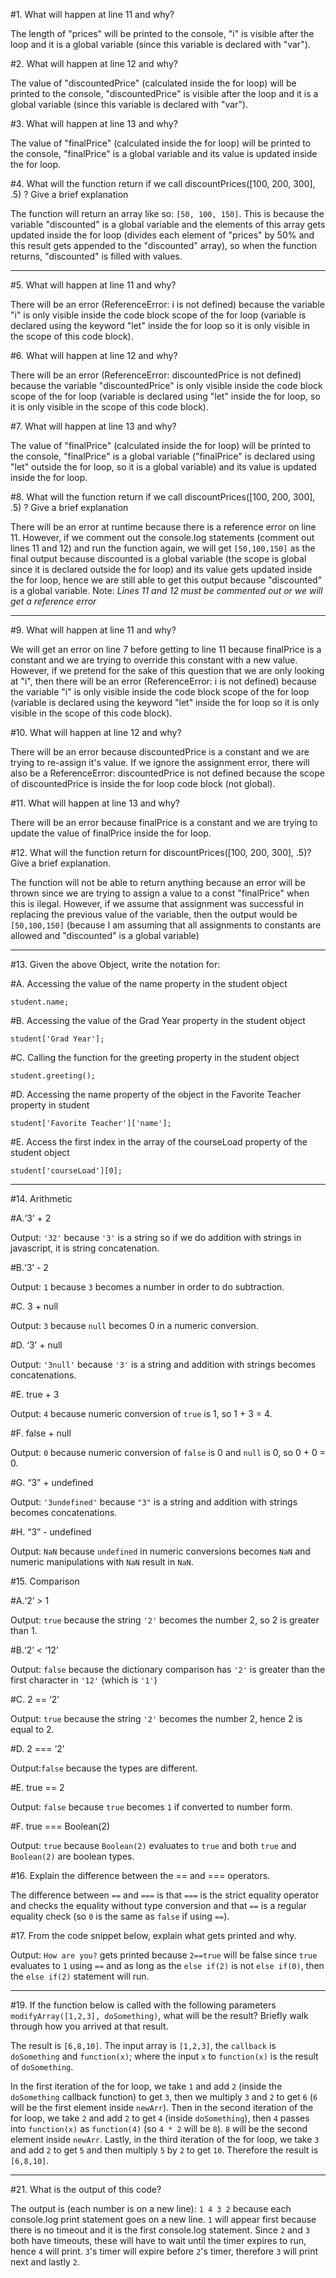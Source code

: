 #1. What will happen at line 11 and why?

The length of "prices" will be printed to the console, "i" is visible after the loop and it is a global variable (since this variable is declared with "var").

#2. What will happen at line 12 and why?

The value of "discountedPrice" (calculated inside the for loop) will be printed to the console, "discountedPrice" is visible after the loop and it is a global variable (since this variable is declared with "var").

#3. What will happen at line 13 and why?

The value of "finalPrice" (calculated inside the for loop) will be printed to the console, "finalPrice" is a global variable and its value is updated inside the for loop.

#4. What will the function return if we call discountPrices([100, 200, 300], .5) ? Give a brief explanation

The function will return an array like so: `[50, 100, 150]`. This is because the variable "discounted" is a global variable and the elements of this array gets updated inside the for loop (divides each element of "prices" by 50% and this result gets appended to the "discounted" array), so when the function returns, "discounted" is filled with values.

---

#5. What will happen at line 11 and why?

There will be an error (ReferenceError: i is not defined) because the variable "i" is only visible inside the code block scope of the for loop (variable is declared using the keyword "let" inside the for loop so it is only visible in the scope of this code block).

#6. What will happen at line 12 and why?

There will be an error (ReferenceError: discountedPrice is not defined) because the variable "discountedPrice" is only visible inside the code block scope of the for loop (variable is declared using "let" inside the for loop, so it is only visible in the scope of this code block).

#7. What will happen at line 13 and why?

The value of "finalPrice" (calculated inside the for loop) will be printed to the console, "finalPrice" is a global variable ("finalPrice" is declared using "let" outside the for loop, so it is a global variable) and its value is updated inside the for loop.

#8. What will the function return if we call discountPrices([100, 200, 300], .5) ? Give a brief explanation

There will be an error at runtime because there is a reference error on line 11.
However, if we comment out the console.log statements (comment out lines 11 and 12) and run the function again, we will get `[50,100,150]`
as the final output because discounted is a global variable (the scope is global since it is declared outside the for loop) and its value gets updated inside the for loop, hence we are still able to get this output because "discounted" is a global variable.
Note: *Lines 11 and 12 must be commented out or we will get a reference error*

---

#9. What will happen at line 11 and why?

We will get an error on line 7 before getting to line 11 because finalPrice is a constant and we are trying to override this constant with a new value. However, if we pretend for the sake of this question that we are only looking at "i", then
there will be an error (ReferenceError: i is not defined) because the variable "i" is only visible inside the code block scope of the for loop (variable is declared using the keyword "let" inside the for loop so it is only visible in the scope of this code block).

#10. What will happen at line 12 and why?

There will be an error because discountedPrice is a constant and we are trying to re-assign it's value. If we ignore the assignment error,
there will also be a ReferenceError: discountedPrice is not defined because the scope of discountedPrice is inside the for loop code block (not global).

#11. What will happen at line 13 and why?

There will be an error because finalPrice is a constant and we are trying to update the value of finalPrice inside the for loop.

#12. What will the function return for discountPrices([100, 200, 300], .5)? Give a brief explanation.

The function will not be able to return anything because an error will be thrown since we are trying to assign a value to a const "finalPrice" when this is ilegal.
However, if we assume that assignment was successful in replacing the previous value of the variable, then the output would be `[50,100,150]` (because I am assuming that all assignments to constants are allowed and "discounted" is a global variable)

---

#13. Given the above Object, write the notation for:

#A. Accessing the value of the name property in the student object

`student.name;`

#B. Accessing the value of the Grad Year property in the student object

`student['Grad Year'];`

#C. Calling the function for the greeting property in the student object

`student.greeting();`

#D. Accessing the name property of the object in the Favorite Teacher property in student

`student['Favorite Teacher']['name'];`

#E. Access the first index in the array of the courseLoad property of the student object

`student['courseLoad'][0];`

---

#14. Arithmetic

#A.‘3’ + 2

Output: `'32'` because `'3'` is a string so if we do addition with strings in javascript, it is string concatenation.

#B.‘3’ - 2

Output: `1` because `3` becomes a number in order to do subtraction.

#C. 3 + null

Output: `3` because `null` becomes 0 in a numeric conversion.

#D. ‘3’ + null

Output: `'3null'` because `'3'` is a string and addition with strings becomes concatenations.

#E. true + 3

Output: `4` because numeric conversion of `true` is 1, so 1 + 3 = 4.

#F. false + null

Output: `0` because numeric conversion of `false` is 0 and `null` is 0, so 0 + 0 = 0.

#G. “3” + undefined

Output: `'3undefined'` because `"3"` is a string and addition with strings becomes concatenations.

#H. “3” - undefined

Output: `NaN` because `undefined` in numeric conversions becomes `NaN` and numeric manipulations with `NaN` result in `NaN`.

#15. Comparison

#A.‘2’ > 1

Output: `true` because the string `'2'` becomes the number 2, so 2 is greater than 1.

#B.‘2’ < ‘12’

Output: `false` because the dictionary comparison has `'2'` is greater than the first character in `'12'` (which is `'1'`)

#C. 2 == ‘2’

Output: `true` because the string `'2'` becomes the number 2, hence 2 is equal to 2.

#D. 2 === ‘2’

Output:`false` because the types are different.

#E. true == 2

Output: `false` because `true` becomes `1` if converted to number form.

#F. true === Boolean(2)

Output: `true` because `Boolean(2)` evaluates to `true` and both `true` and `Boolean(2)` are boolean types.

#16. Explain the difference between the == and === operators.

The difference between `==` and `===` is that `===` is the strict equality operator and checks the equality without type conversion
and that `==` is a regular equality check (so `0` is the same as `false` if using `==`).

#17. From the code snippet below, explain what gets printed and why.

Output: `How are you?` gets printed because `2==true` will be false since `true` evaluates to `1` using `==` and as long as the `else if(2)` is not `else if(0)`, then the `else if(2)` statement will run.

---

#19. If the function below is called with the following parameters `modifyArray([1,2,3], doSomething)`, what will be the result? Briefly walk through how you arrived at that result.

The result is `[6,8,10]`. The input array is `[1,2,3]`, the `callback` is `doSomething` and `function(x)`; where the input `x` to `function(x)` is the result of `doSomething`.

In the first iteration of the for loop, we take `1` and add `2` (inside the `doSomething` callback function) to get `3`, then we multiply `3` and `2` to get `6` (`6` will be the first element inside `newArr`).
Then in the second iteration of the for loop, we take `2` and add `2` to get `4` (inside `doSomething`), then `4` passes into `function(x)` as `function(4)` (so `4 * 2` will be `8`). `8` will be the second element inside `newArr`.
Lastly, in the third iteration of the for loop, we take `3` and add `2` to get `5` and then multiply `5` by `2` to get `10`.
Therefore the result is `[6,8,10]`.

---

#21. What is the output of this code?

The output is (each number is on a new line): `1 4 3 2` because each console.log print statement goes on a new line. `1` will appear first because there is no timeout and it is the first console.log statement. Since `2` and `3` both have timeouts, these will have to wait until the timer expires to run, hence `4` will print. `3`'s timer will expire before `2`'s timer, therefore `3` will print next and lastly `2`.



